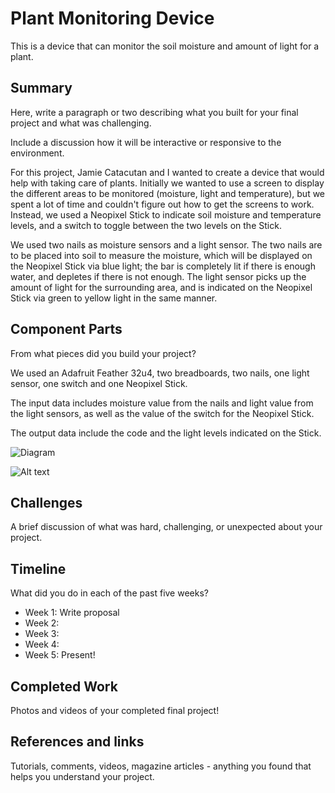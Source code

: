 # Plant Monitoring Device

This is a device that can monitor the soil moisture and amount of light for a plant.


## Summary

Here, write a paragraph or two describing what you built for your final project and what was challenging. 

Include a discussion how it will be interactive or responsive to the environment.

For this project, Jamie Catacutan and I wanted to create a device that would help with taking care of plants. Initially we wanted to use a screen to display the different areas to be monitored (moisture, light and temperature), but we spent a lot of time and couldn't figure out how to get the screens to work. Instead, we used a Neopixel Stick to indicate soil moisture and temperature levels, and a switch to toggle between the two levels on the Stick.

We used two nails as moisture sensors and a light sensor. The two nails are to be placed into soil to measure the moisture, which will be displayed on the Neopixel Stick via blue light; the bar is completely lit if there is enough water, and depletes if there is not enough. The light sensor picks up the amount of light for the surrounding area, and is indicated on the Neopixel Stick via green to yellow light in the same manner.

## Component Parts

From what pieces did you build your project?

We used an Adafruit Feather 32u4, two breadboards, two nails, one light sensor, one switch and one Neopixel Stick.

The input data includes moisture value from the nails and light value from the light sensors, as well as the value of the switch for the Neopixel Stick.

The output data include the code and the light levels indicated on the Stick.

![Diagram](https://raw.githubusercontent.com/gdai98/p-and-e-final-project-spring-2018/diagram.jpg)

![Alt text](p-and-e-final-project-spring-2018/diagram.jpg?raw=true "Title")


## Challenges

A brief discussion of what was hard, challenging, or unexpected about your project.

## Timeline

What did you do in each of the past five weeks?

- Week 1: Write proposal
- Week 2: 
- Week 3:
- Week 4:
- Week 5: Present!

## Completed Work

Photos and videos of your completed final project!

## References and links

Tutorials, comments, videos, magazine articles - anything you found that helps you understand your project.
